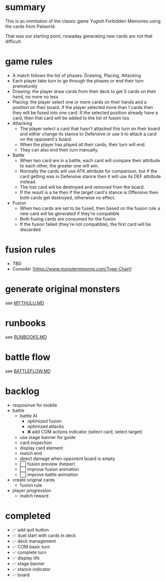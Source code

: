 # summary

This is an immitation of the classic game Yugioh Forbidden Memories using the cards from Palworld.

That was our starting point, nowaday generating new cards are not that difficult.

# game rules

- A match follows the list of phases: Drawing, Placing, Attacking
- Each player take turn to go through the phases or end their turn prematurely
- Drawing: the player draw cards from their deck to get 5 cards on their hand, no more no less
- Placing: the player select one or more cards on their hands and a position on their board. If the player selected more than 1 cards then they will be fused into one card. If the selected position already have a card, then that card will be added to the list of fusion too.
- Attacking
  - The player select a card that hasn't attacked this turn on their board and either change its stance to Defensive or use it to attack a card on the opponent's board.
  - When the player has played all their cards, their turn will end.
  - They can also end their turn manually.
- Battle
  - When two card are in a battle, each card will compare their attribute to each other, the greater one will win.
  - Normally the cards will use ATK attribute for comparison, but if the card getting was in Defensive stance then it will use its DEF attribute instead.
  - The lost card will be destroyed and removed from the board.
  - If the result is a tie then if the target card's stance is Offensive then both cards get destroyed, otherwise no effect.
- Fusion
  - When two cards are set to be fused, then based on the fusion rule a new card will be generated if they're compatible
  - Both fusing cards are consumed for the fusion
  - If the fusion failed (they're not compatible), the first card will be discarded

# fusion rules

- TBD
- Consider [https://www.monstermmorpg.com/Type-Chart]

# generate original monsters

see [MYTHULU.MD](MYTHULU.MD)

# runbooks

see [RUNBOOKS.MD](RUNBOOKS.MD)

# battle flow

see [BATTLEFLOW.MD](BATTLEFLOW.MD)

# backlog

- resposinve for mobile
- battle
  - battle AI
    - optimized fusion
    - optimized attacks
    - ❌ add COM actions indicator (select card, select target)
  - use stage banner for guide
  - card inspection
  - display card element
  - match end
  - direct damage when opponent board is empty
  - ⬜ fusion preview (helper)
  - ⬜ improve fusion animation
  - ⬜ improve battle animation
- create original cards
  - fusion rule
- player progression
  - match reward

# completed

- ✅ add quit button
- ✅ duel start with cards in deck
- ✅ deck management
- ✅ COM basic turn
- ✅ complete turn
- ✅ display life
- ✅ stage banner
- ✅ stance indicator
- ✅ board
